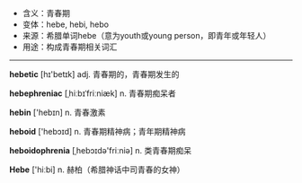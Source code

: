 - <span class="definition">含义：青春期</span>
- <span class="definition">变体：hebe, hebi, hebo</span>
- <span class="definition">来源：希腊单词hebe（意为youth或young person，即青年或年轻人）</span>
- <span class="definition">用途：构成青春期相关词汇</span>

---

<span class="vocabulary">**hebetic**</span> [hɪ'betɪk] adj. 青春期的，青春期发生的

<span class="vocabulary">**hebephreniac**</span> [ˌhiːbɪˈfriːniæk] n. 青春期痴呆者

<span class="vocabulary">**hebin**</span> ['hebɪn] n. 青春激素

<span class="vocabulary">**heboid**</span> ['hebɔɪd] n. 青春期精神病；青年期精神病

<span class="vocabulary">**heboidophrenia**</span> [ˌhebɔɪdә'friːniә] n. 类青春期痴呆

<span class="vocabulary">**Hebe**</span> ['hiːbi] n. 赫柏（希腊神话中司青春的女神）

